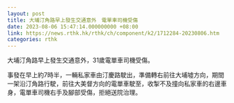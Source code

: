 ```yaml
---
layout: post
title: 大埔汀角路早上發生交通意外　電單車司機受傷
date: 2023-08-06 15:47:14.000000000 +08:00
link: https://news.rthk.hk/rthk/ch/component/k2/1712284-20230806.htm
categories: rthk
---
```


大埔汀角路早上發生交通意外，31歲電單車司機受傷。

事發在早上約7時半，一輛私家車由汀慶路駛出，準備轉右前往大埔墟方向，期間一架沿汀角路行駛，前往大美督方向的電單車駛至，收掣不及撞向私家車的右邊車身，電單車司機右手及腳部受傷，拒絕送院治理。
